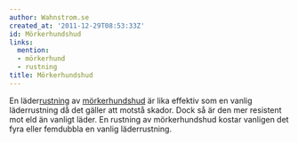 ```yaml
---
author: Wahnstrom.se
created_at: '2011-12-29T08:53:33Z'
id: Mörkerhundshud
links:
  mention:
  - mörkerhund
  - rustning
title: Mörkerhundshud
---
```


En läder[rustning] av [mörkerhundshud] är lika effektiv som en vanlig läderrustning då det gäller
att motstå skador. Dock så är den mer resistent mot eld än vanligt läder. En rustning av
mörkerhundshud kostar vanligen det fyra eller femdubbla en vanlig läderrustning.

  [rustning]: rustning
  [mörkerhundshud]: mörkerhund